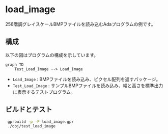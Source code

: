 # load_image

256階調グレイスケールBMPファイルを読み込むAdaプログラムの例です。

## 構成
以下の図はプログラムの構成を示しています。
```mermaid
graph TD
    Test_Load_Image --> Load_Image
```
- `Load_Image` : BMPファイルを読み込み、ピクセル配列を返すパッケージ。
- `Test_Load_Image` : サンプルBMPファイルを読み込み、幅と高さを標準出力に表示するテストプログラム。

## ビルドとテスト
```sh
 gprbuild -p -P load_image.gpr
 ./obj/test_load_image
```
